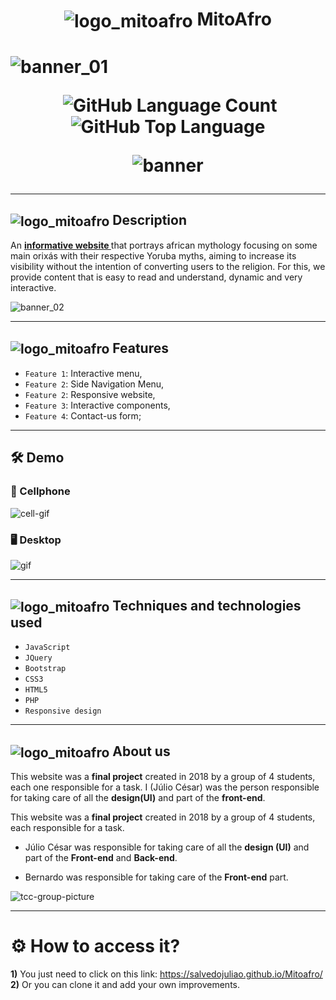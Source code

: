 <h1 align="center">
    <img alt="logo_mitoafro" align="center" src="https://github.com/salvedojuliao/Mitoafro/assets/44206400/51620f79-39f4-48a0-8daa-8b6999a6eca3" /> MitoAfro 
<h1>
   
![banner_01](https://github.com/salvedojuliao/MitoAfro_website/assets/44206400/c17b0ff2-0dba-415c-8cbc-fd144881cb44)

<p align="center">
   <img alt="" src="https://img.shields.io/github/repo-size/salvedojuliao/Mitoafro" />
   <img alt="GitHub Language Count" src="https://img.shields.io/github/languages/count/salvedojuliao/Mitoafro" />
   <img alt="GitHub Top Language" src="https://img.shields.io/github/languages/top/salvedojuliao/Mitoafro" />
</p>

<p align="center">
  <img alt="banner" src="http://img.shields.io/static/v1?label=STATUS&message=%20FINISHED&color=GREEN&style=for-the-badge" />
</p>
    
*** 
   
<h2> <img alt="logo_mitoafro" align="center" src="https://github.com/salvedojuliao/MitoAfro_website/assets/44206400/727c45d6-fc00-4ef8-896e-a9ab4554dc61" /> Description </h2> 
<p> An <a href="https://salvedojuliao.github.io/MitoAfro"> <b> informative website </b></a> that portrays african mythology focusing on some main orixás with their respective Yoruba myths, aiming to increase its     visibility without the intention of converting users to the religion. For this, we provide content that is easy to read and understand, dynamic and very interactive. 
</p>
 
![banner_02](https://github.com/salvedojuliao/MitoAfro_website/assets/44206400/4efac140-8f2a-4bae-92f6-d2bee945e505)

---

<h2> <img alt="logo_mitoafro" align="center" src="https://github.com/salvedojuliao/MitoAfro_website/assets/44206400/e1cc3a7d-c949-41c3-96cc-67c41fb3f7db" /> Features </h2> 
    
- `Feature 1`: Interactive menu,
- `Feature 2`: Side Navigation Menu,
- `Feature 2`: Responsive website,
- `Feature 3`: Interactive components,
- `Feature 4`: Contact-us form;
 
*** 
    
<h2> 🛠️ Demo </h2>

<h3> 📱 Cellphone </h3>  
    
![cell-gif](https://github.com/salvedojuliao/MitoAfro_website/assets/44206400/d6ea7b50-50c2-48f3-a6cc-6e8401ce3e1b)

<h3> 🖥️ Desktop </h3>  
    
![gif](https://github.com/salvedojuliao/MitoAfro/assets/44206400/5feb97dc-f5c7-4419-9490-434bc2ef20f2)

---

<h2> <img alt="logo_mitoafro" align="center" src="https://github.com/salvedojuliao/MitoAfro_website/assets/44206400/0dc65363-2400-48a6-ab4a-2d019905ab0e" /> Techniques and technologies used </h2> 
    
- ``JavaScript``
- ``JQuery``
- ``Bootstrap``
- ``CSS3``
- ``HTML5``
- ``PHP``
- ``Responsive design``
  
*** 
    
<h2> <img alt="logo_mitoafro" align="center" src="https://github.com/salvedojuliao/MitoAfro_website/assets/44206400/f697ef44-8c48-4088-8ab3-ddc990a4ccdb" /> About us </h2> 
    
This website was a **final project** created in 2018 by a group of 4 students, each one responsible for a task. I (Júlio César) was the person responsible for taking care of all the **design(UI)** and part of the **front-end**.

This website was a **final project** created in 2018 by a group of 4 students, each responsible for a task.

- Júlio César was responsible for taking care of all the **design (UI)** and part of the **Front-end** and **Back-end**.

- Bernardo was responsible for taking care of the **Front-end** part.

![tcc-group-picture](https://github.com/salvedojuliao/Mitoafro/assets/44206400/9b22a39b-8c9e-4d60-a08d-faa1d5b0e40c)

---

# ⚙️ How to access it?

**1)** You just need to click on this link: https://salvedojuliao.github.io/Mitoafro/  
**2)** Or you can clone it and add your own improvements.
